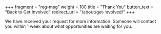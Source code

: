 +++
fragment = "reg-msg"
weight = 100
title = "Thank You"
button_text = "Back to Get Involved"
redirect_url = "/about/get-involved/"
+++

We have received your request for more information. Someone will contact you within 1 week about what opportunities are waiting for you.